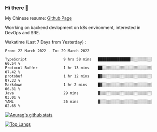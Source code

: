 ### Hi there 👋

My Chinese resume: [Github Page](https://spencercjh.github.io/resume/)

Worrking on backend devlopment on k8s environment, interested in DevOps and SRE.

Wakatime (Last 7 Days from Yesterday) :

<!--START_SECTION:waka-->

```text
From: 22 March 2022 - To: 29 March 2022

TypeScript                 9 hrs 58 mins   ███████████████░░░░░░░░░░   60.54 %
Protocol Buffer            1 hr 13 mins    ██░░░░░░░░░░░░░░░░░░░░░░░   07.42 %
protobuf                   1 hr 12 mins    █▓░░░░░░░░░░░░░░░░░░░░░░░   07.33 %
Markdown                   1 hr 2 mins     █▓░░░░░░░░░░░░░░░░░░░░░░░   06.31 %
Java                       29 mins         ▓░░░░░░░░░░░░░░░░░░░░░░░░   03.01 %
YAML                       26 mins         ▓░░░░░░░░░░░░░░░░░░░░░░░░   02.65 %
```

<!--END_SECTION:waka-->

[![Anurag's github stats](https://github-readme-stats.vercel.app/api?username=spencercjh&theme=tokyonight&show_icons=true)](https://github.com/anuraghazra/github-readme-stats)

[![Top Langs](https://github-readme-stats.vercel.app/api/top-langs/?username=spencercjh&layout=compact&theme=tokyonight)](https://github.com/anuraghazra/github-readme-stats)
